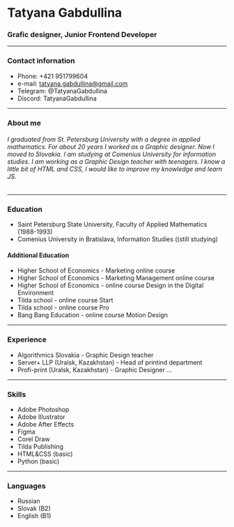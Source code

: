 # Tatyana Gabdullina
### Grafic designer, Junior Frontend Developer
---
### Contact infornation
* Phone: +421 951799604
* e-mail: tatyana.gabdullina@gmail.com
* Telegram: @TatyanaGabdullina
* Discord: TatyanaGabdullina
---
### About me
###### I graduated from St. Petersburg University with a degree in applied mathematics. For about 20 years I worked as a Graphic designer. Now I moved to Slovakia. I am studying at Comenius University for information studies. I am working as a Graphic Design teacher with teenagers. I know a little bit of HTML and CSS, I would like to improve my knowledge and learn JS.
---
### Education
* Saint Petersburg State University, Faculty of Applied Mathematics (1988-1993)
* Comenius University in Bratislava, Information Studies ((still studying)
#### Additional Education
* Higher School of Economics - Marketing online course
* Higher School of Economics - Marketing Management online course
* Higher School of Economics - online course Design in the Digital Environment
* Tilda school - online course Start
* Tilda school - online course Pro
* Bang Bang Education - online course Motion Design
---
### Experience
* Algorithmics Slovakia - Graphic Design teacher
* Server+ LLP (Uralsk, Kazakhstan) - Head of printind department
* Profi-print (Uralsk, Kazakhstan) - Graphic Designer
  ...
---
### Skills
* Adobe Photoshop
* Adobe Illustrator
* Adobe After Effects
* Figma
* Corel Draw
* Tilda Publishing
* HTML&CSS (basic)
* Python (basic)
---
### Languages
* Russian
* Slovak (B2)
* English (B1)

